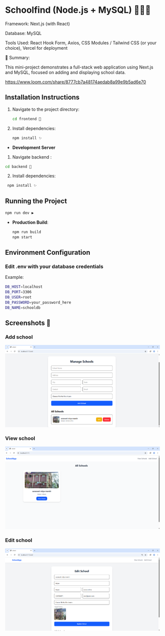 # Schoolfind (Node.js + MySQL) 👨🏻‍💻
 Framework: Next.js (with React)
 
 Database: MySQL
 
 Tools Used: React Hook Form, Axios, CSS Modules / Tailwind CSS (or your choice), Vercel for deployment

📄 Summary:

This mini-project demonstrates a full-stack web application using Next.js and MySQL, focused on adding and displaying school data.

https://www.loom.com/share/8777cb7a48174aedab8a99e9b5ad6e70

## Installation Instructions

1. Navigate to the project directory:
   ```bash
   cd frontend 🚀
    ```
2. Install dependencies:
   ```bash
   npm install ✨
   ```


- **Development Server**
  
 1. Navigate backend :
   ```bash
  cd backend 🚀
   ```
  2. Install dependencies:
  ```bash
   npm install ✨
   ```
  ## Running the Project
   ```bash
   npm run dev ▶️
   ```

- **Production Build**:
  ```bash
  npm run build
  npm start
  ```

## Environment Configuration
### Edit .env with your database credentials
 Example:
 ```bash
DB_HOST=localhost
DB_PORT=3306
DB_USER=root
DB_PASSWORD=your_password_here
DB_NAME=schooldb
```


##  Screenshots 📱

### Add school
![add school](https://github.com/virendrap1516/schoolfind/blob/master/frontend/src/assets/Screenshot%202025-09-01%20184933.png)

### View school
![View school](https://github.com/virendrap1516/schoolfind/blob/master/frontend/src/assets/Screenshot%202025-09-01%20184952.png)

### Edit school
![edit school](https://github.com/virendrap1516/schoolfind/blob/master/frontend/src/assets/Screenshot%202025-09-01%20185034.png)
